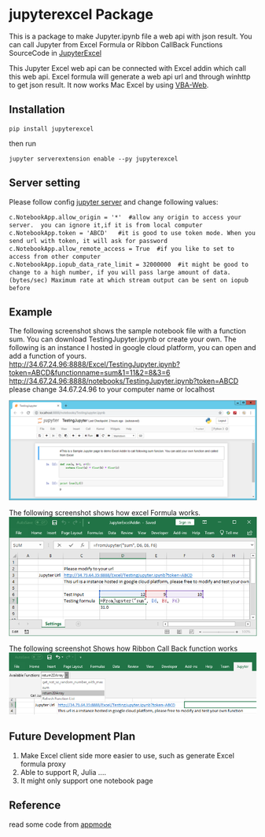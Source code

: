 # jupyterexcel Package

This is a package to make Jupyter.ipynb file a web api with json result. You can call Jupyter from Excel Formula or Ribbon CallBack Functions
SourceCode in  [JupyterExcel](https://github.com/luozhijian/jupyterexcel)

This Jupyter Excel web api can be connected with Excel addin which call this web api. Excel formula will generate a web api url and through winhttp to get json result. It now works Mac Excel by using [VBA-Web](https://github.com/VBA-tools/VBA-Web).

## Installation 

    pip install jupyterexcel

then run 

    jupyter serverextension enable --py jupyterexcel

## Server setting

Please follow config [jupyter server](https://jupyter-notebook.readthedocs.io/en/stable/public_server.html) and change following values:
```
c.NotebookApp.allow_origin = '*'  #allow any origin to access your server.  you can ignore it,if it is from local computer
c.NotebookApp.token = 'ABCD'   #it is good to use token mode. When you send url with token, it will ask for password  
c.NotebookApp.allow_remote_access = True  #if you like to set to access from other computer
c.NotebookApp.iopub_data_rate_limit = 32000000  #it might be good to change to a high number, if you will pass large amount of data. (bytes/sec) Maximum rate at which stream output can be sent on iopub before
```
## Example
The following screenshot shows the sample notebook file with a function sum. You can download TestingJupyter.ipynb or create your own.  The following is an instance I hosted in google cloud platform, you can open and add a function of yours.<br/>
http://34.67.24.96:8888/Excel/TestingJupyter.ipynb?token=ABCD&functionname=sum&1=11&2=8&3=6 <br/>
http://34.67.24.96:8888/notebooks/TestingJupyter.ipynb?token=ABCD   please change 34.67.24.96 to your computer name or localhost


![NotebookExample](NotebookExample.png)

The following screenshot shows how excel Formula works. 
![Jupyter Excel](ExcelFormulaScreen.png)

The following screenshot Shows how Ribbon Call Back function works
![Jupyter Ribbon CallBack](ExcelRibbonScreen.png)
 

## Future Development Plan
1. Make Excel client side more easier to use, such as generate Excel formula proxy
2. Able to support R, Julia ....
3. It might only support one notebook page

## Reference 
read some code from [appmode](https://github.com/oschuett/appmode)
